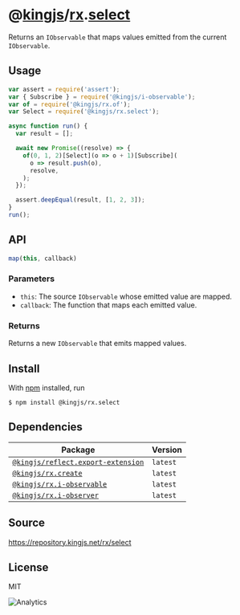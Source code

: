 # @[kingjs][@kingjs]/[rx][ns0].[select][ns1]
Returns an `IObservable` that maps values emitted from the current `IObservable`.
## Usage
```js
var assert = require('assert');
var { Subscribe } = require('@kingjs/i-observable');
var of = require('@kingjs/rx.of');
var Select = require('@kingjs/rx.select');

async function run() {
  var result = [];

  await new Promise((resolve) => {
    of(0, 1, 2)[Select](o => o + 1)[Subscribe](
      o => result.push(o),
      resolve,
    );
  });

  assert.deepEqual(result, [1, 2, 3]);
}
run();
```

## API
```ts
map(this, callback)
```

### Parameters
- `this`: The source `IObservable` whose emitted value are mapped.
- `callback`: The function that maps each emitted value.
### Returns
Returns a new `IObservable` that emits mapped values.


## Install
With [npm](https://npmjs.org/) installed, run
```
$ npm install @kingjs/rx.select
```
## Dependencies
|Package|Version|
|---|---|
|[`@kingjs/reflect.export-extension`](https://www.npmjs.com/package/@kingjs/reflect.export-extension)|`latest`|
|[`@kingjs/rx.create`](https://www.npmjs.com/package/@kingjs/rx.create)|`latest`|
|[`@kingjs/rx.i-observable`](https://www.npmjs.com/package/@kingjs/rx.i-observable)|`latest`|
|[`@kingjs/rx.i-observer`](https://www.npmjs.com/package/@kingjs/rx.i-observer)|`latest`|
## Source
https://repository.kingjs.net/rx/select
## License
MIT

![Analytics](https://analytics.kingjs.net/rx/select)

[@kingjs]: https://www.npmjs.com/package/kingjs
[ns0]: https://www.npmjs.com/package/@kingjs/rx
[ns1]: https://www.npmjs.com/package/@kingjs/rx.select

